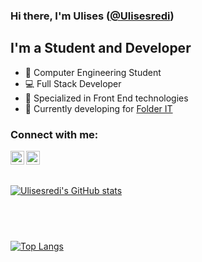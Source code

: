 ### Hi there, I'm Ulises ([@Ulisesredi](https://www.linkedin.com/in/ulises-redi-377a52206/))

## I'm a Student and Developer

- 📘 Computer Engineering Student
- 💻 Full Stack Developer
- 👾 Specialized in Front End technologies
- 🔨 Currently developing for [Folder IT](https://www.linkedin.com/company/folderit/)

### Connect with me:

[<img align="left" alt="@Ulisesredi | LinkedIn" width="22px" src="https://cdn.jsdelivr.net/npm/simple-icons@v3/icons/linkedin.svg" />](https://www.linkedin.com/in/ulises-redi-377a52206/)
[<img align="left" alt="@Ulisesredi | Instagram" width="22px" src="https://cdn.jsdelivr.net/npm/simple-icons@v3/icons/instagram.svg" />](https://www.instagram.com/ulisesredi_/)

## <br/>

[![Ulisesredi's GitHub stats](https://github-readme-stats.vercel.app/api?username=Ulisesredi)](https://github.com/Ulisesredi/github-readme-stats&count_private=true&show_icons=true)

## <br/>

[![Top Langs](https://github-readme-stats.vercel.app/api/top-langs/?username=Ulisesredi)](https://github.com/Ulisesredi/github-readme-stats)
